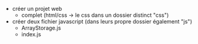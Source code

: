 - créer un projet web
  - complet (html/css -> le css dans un dossier distinct "css")
- créer deux fichier javascript (dans leurs propre dossier également "js")
  - ArrayStorage.js
  - index.js